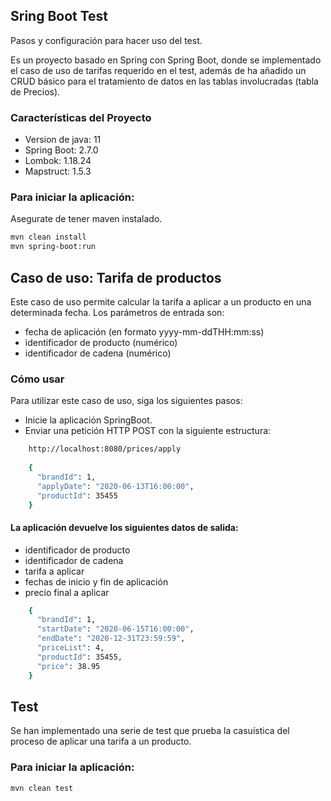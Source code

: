 ## Sring Boot Test

Pasos y configuración para hacer uso del test.

Es un proyecto basado en Spring con Spring Boot, donde se implementado el caso de uso de tarifas requerido en el test, 
además de ha añadido un CRUD básico para el tratamiento de datos en las tablas involucradas (tabla de Precios).

### Características del Proyecto
* Version de java: 11
* Spring Boot: 2.7.0
* Lombok: 1.18.24
* Mapstruct: 1.5.3

### Para iniciar la aplicación:
Asegurate de tener maven instalado.
```bash
mvn clean install
mvn spring-boot:run
```

## Caso de uso: Tarifa de productos
Este caso de uso permite calcular la tarifa a aplicar a un producto en una determinada fecha. Los parámetros de entrada son:

* fecha de aplicación (en formato yyyy-mm-ddTHH:mm:ss)
* identificador de producto (numérico)
* identificador de cadena (numérico)
  
### Cómo usar
Para utilizar este caso de uso, siga los siguientes pasos:

* Inicie la aplicación SpringBoot.
* Enviar una petición HTTP POST con la siguiente estructura:


```bash
    http://localhost:8080/prices/apply
    
    {
      "brandId": 1,
      "applyDate": "2020-06-13T16:00:00",
      "productId": 35455
    }
```

#### La aplicación devuelve los siguientes datos de salida:

* identificador de producto 
* identificador de cadena 
* tarifa a aplicar 
* fechas de inicio y fin de aplicación
* precio final a aplicar


```bash
    {
      "brandId": 1,
      "startDate": "2020-06-15T16:00:00",
      "endDate": "2020-12-31T23:59:59",
      "priceList": 4,
      "productId": 35455,
      "price": 38.95
    }
```

## Test

Se han implementado una serie de test que prueba la casuística del proceso de aplicar una tarifa a un producto.
### Para iniciar la aplicación:
```bash
mvn clean test
```
